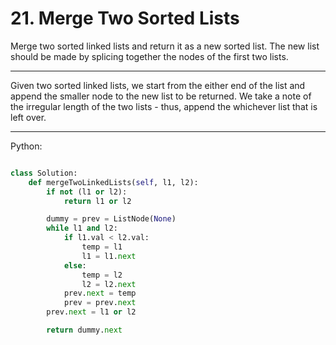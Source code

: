 # 21. Merge Two Sorted Lists

Merge two sorted linked lists and return it as a new sorted list. The new list
should be made by splicing together the nodes of the first two lists.

---

Given two sorted linked lists, we start from the either end of the list and
append the smaller node to the new list to be returned. We take a note of the
irregular length of the two lists - thus, append the whichever list that is
left over.

---

Python:

```python

class Solution:
    def mergeTwoLinkedLists(self, l1, l2):
        if not (l1 or l2):
            return l1 or l2

        dummy = prev = ListNode(None)
        while l1 and l2:
            if l1.val < l2.val:
                temp = l1
                l1 = l1.next
            else:
                temp = l2
                l2 = l2.next
            prev.next = temp
            prev = prev.next
        prev.next = l1 or l2

        return dummy.next
```
